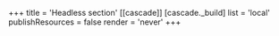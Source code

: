 +++
title = 'Headless section'
[[cascade]]
  [cascade._build]
    list = 'local'
    publishResources = false
    render = 'never'
+++